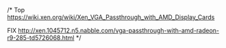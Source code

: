 /* Top
https://wiki.xen.org/wiki/Xen_VGA_Passthrough_with_AMD_Display_Cards

FIX
http://xen.1045712.n5.nabble.com/vga-passthrough-with-amd-radeon-r9-285-td5726068.html
*/

